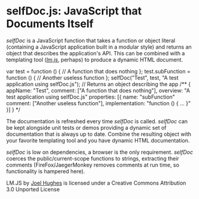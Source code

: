 selfDoc.js: JavaScript that Documents Itself
============================================

_selfDoc_ is a JavaScript function that takes a function or object literal (containing a JavaScript application built in a modular style) and returns an object that describes the application's API. This can be combined with a templating tool (_[lm.js][1]_, perhaps) to produce a dynamic HTML document.

  var test = function () {
    // A function that does nothing
  };
  test.subFunction = function () {
    // Another useless function
  };
  selfDoc("Test", test, "A test application using selfDoc.js");
  // Returns an object describing the app
  /**
  {
    appName: "Test",
    comment: ["A function that does nothing"],
    overview: "A test application using selfDoc.js"
    properties: [{
      name: "subFunction"
      comment: ["Another useless function"],
      implementation: "function () { ... }"
    }]
  }
  */

The documentation is refreshed every time _selfDoc_ is called. _selfDoc_ can be kept alongside unit tests or demos providing a dynamic set of documentation that is always up to date. Combine the resulting object with your favorite templating tool and you have dynamic HTML documentation.

_selfDoc_ is low on dependencies, a browser is the only requirement. _selfDoc_ coerces the public/current-scope functions to strings, extracting their comments (FireFox/JaegerMonkey removes comments at run time, so functionality is hampered here).

LM.JS by [Joel Hughes][2] is licensed under a Creative Commons Attribution 3.0 Unported License

[1]: https://github.com/rudenoise/LM.JS
[2]: http://www.joelhughes.co.uk
